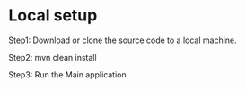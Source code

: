 # Local setup

Step1: Download or clone the source code to a local machine. 

Step2: mvn clean install

Step3: Run the Main application
